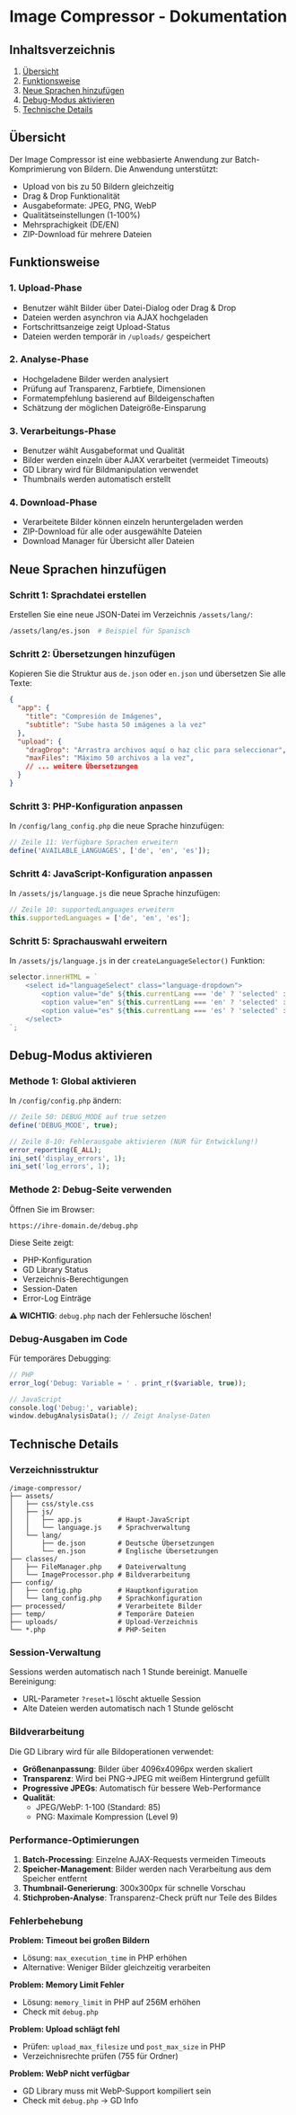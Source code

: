 # Image Compressor - Dokumentation

## Inhaltsverzeichnis
1. [Übersicht](#übersicht)
2. [Funktionsweise](#funktionsweise)
3. [Neue Sprachen hinzufügen](#neue-sprachen-hinzufügen)
4. [Debug-Modus aktivieren](#debug-modus-aktivieren)
5. [Technische Details](#technische-details)

## Übersicht

Der Image Compressor ist eine webbasierte Anwendung zur Batch-Komprimierung von Bildern. Die Anwendung unterstützt:
- Upload von bis zu 50 Bildern gleichzeitig
- Drag & Drop Funktionalität
- Ausgabeformate: JPEG, PNG, WebP
- Qualitätseinstellungen (1-100%)
- Mehrsprachigkeit (DE/EN)
- ZIP-Download für mehrere Dateien

## Funktionsweise

### 1. Upload-Phase
- Benutzer wählt Bilder über Datei-Dialog oder Drag & Drop
- Dateien werden asynchron via AJAX hochgeladen
- Fortschrittsanzeige zeigt Upload-Status
- Dateien werden temporär in `/uploads/` gespeichert

### 2. Analyse-Phase
- Hochgeladene Bilder werden analysiert
- Prüfung auf Transparenz, Farbtiefe, Dimensionen
- Formatempfehlung basierend auf Bildeigenschaften
- Schätzung der möglichen Dateigröße-Einsparung

### 3. Verarbeitungs-Phase
- Benutzer wählt Ausgabeformat und Qualität
- Bilder werden einzeln über AJAX verarbeitet (vermeidet Timeouts)
- GD Library wird für Bildmanipulation verwendet
- Thumbnails werden automatisch erstellt

### 4. Download-Phase
- Verarbeitete Bilder können einzeln heruntergeladen werden
- ZIP-Download für alle oder ausgewählte Dateien
- Download Manager für Übersicht aller Dateien

## Neue Sprachen hinzufügen

### Schritt 1: Sprachdatei erstellen

Erstellen Sie eine neue JSON-Datei im Verzeichnis `/assets/lang/`:

```bash
/assets/lang/es.json  # Beispiel für Spanisch
```

### Schritt 2: Übersetzungen hinzufügen

Kopieren Sie die Struktur aus `de.json` oder `en.json` und übersetzen Sie alle Texte:

```json
{
  "app": {
    "title": "Compresión de Imágenes",
    "subtitle": "Sube hasta 50 imágenes a la vez"
  },
  "upload": {
    "dragDrop": "Arrastra archivos aquí o haz clic para seleccionar",
    "maxFiles": "Máximo 50 archivos a la vez",
    // ... weitere Übersetzungen
  }
}
```

### Schritt 3: PHP-Konfiguration anpassen

In `/config/lang_config.php` die neue Sprache hinzufügen:

```php
// Zeile 11: Verfügbare Sprachen erweitern
define('AVAILABLE_LANGUAGES', ['de', 'en', 'es']);
```

### Schritt 4: JavaScript-Konfiguration anpassen

In `/assets/js/language.js` die neue Sprache hinzufügen:

```javascript
// Zeile 10: supportedLanguages erweitern
this.supportedLanguages = ['de', 'en', 'es'];
```

### Schritt 5: Sprachauswahl erweitern

In `/assets/js/language.js` in der `createLanguageSelector()` Funktion:

```javascript
selector.innerHTML = `
    <select id="languageSelect" class="language-dropdown">
        <option value="de" ${this.currentLang === 'de' ? 'selected' : ''}>🇩🇪 Deutsch</option>
        <option value="en" ${this.currentLang === 'en' ? 'selected' : ''}>🇬🇧 English</option>
        <option value="es" ${this.currentLang === 'es' ? 'selected' : ''}>🇪🇸 Español</option>
    </select>
`;
```

## Debug-Modus aktivieren

### Methode 1: Global aktivieren

In `/config/config.php` ändern:

```php
// Zeile 50: DEBUG_MODE auf true setzen
define('DEBUG_MODE', true);

// Zeile 8-10: Fehlerausgabe aktivieren (NUR für Entwicklung!)
error_reporting(E_ALL);
ini_set('display_errors', 1);
ini_set('log_errors', 1);
```

### Methode 2: Debug-Seite verwenden

Öffnen Sie im Browser:
```
https://ihre-domain.de/debug.php
```

Diese Seite zeigt:
- PHP-Konfiguration
- GD Library Status
- Verzeichnis-Berechtigungen
- Session-Daten
- Error-Log Einträge

**⚠️ WICHTIG**: `debug.php` nach der Fehlersuche löschen!

### Debug-Ausgaben im Code

Für temporäres Debugging:

```php
// PHP
error_log('Debug: Variable = ' . print_r($variable, true));

// JavaScript
console.log('Debug:', variable);
window.debugAnalysisData(); // Zeigt Analyse-Daten
```

## Technische Details

### Verzeichnisstruktur
```
/image-compressor/
├── assets/
│   ├── css/style.css
│   ├── js/
│   │   ├── app.js         # Haupt-JavaScript
│   │   └── language.js    # Sprachverwaltung
│   └── lang/
│       ├── de.json        # Deutsche Übersetzungen
│       └── en.json        # Englische Übersetzungen
├── classes/
│   ├── FileManager.php    # Dateiverwaltung
│   └── ImageProcessor.php # Bildverarbeitung
├── config/
│   ├── config.php         # Hauptkonfiguration
│   └── lang_config.php    # Sprachkonfiguration
├── processed/             # Verarbeitete Bilder
├── temp/                  # Temporäre Dateien
├── uploads/               # Upload-Verzeichnis
└── *.php                  # PHP-Seiten
```

### Session-Verwaltung

Sessions werden automatisch nach 1 Stunde bereinigt. Manuelle Bereinigung:
- URL-Parameter `?reset=1` löscht aktuelle Session
- Alte Dateien werden automatisch nach 1 Stunde gelöscht

### Bildverarbeitung

Die GD Library wird für alle Bildoperationen verwendet:
- **Größenanpassung**: Bilder über 4096x4096px werden skaliert
- **Transparenz**: Wird bei PNG→JPEG mit weißem Hintergrund gefüllt
- **Progressive JPEGs**: Automatisch für bessere Web-Performance
- **Qualität**: 
  - JPEG/WebP: 1-100 (Standard: 85)
  - PNG: Maximale Kompression (Level 9)

### Performance-Optimierungen

1. **Batch-Processing**: Einzelne AJAX-Requests vermeiden Timeouts
2. **Speicher-Management**: Bilder werden nach Verarbeitung aus dem Speicher entfernt
3. **Thumbnail-Generierung**: 300x300px für schnelle Vorschau
4. **Stichproben-Analyse**: Transparenz-Check prüft nur Teile des Bildes

### Fehlerbehebung

**Problem: Timeout bei großen Bildern**
- Lösung: `max_execution_time` in PHP erhöhen
- Alternative: Weniger Bilder gleichzeitig verarbeiten

**Problem: Memory Limit Fehler**
- Lösung: `memory_limit` in PHP auf 256M erhöhen
- Check mit `debug.php`

**Problem: Upload schlägt fehl**
- Prüfen: `upload_max_filesize` und `post_max_size` in PHP
- Verzeichnisrechte prüfen (755 für Ordner)

**Problem: WebP nicht verfügbar**
- GD Library muss mit WebP-Support kompiliert sein
- Check mit `debug.php` → GD Info

